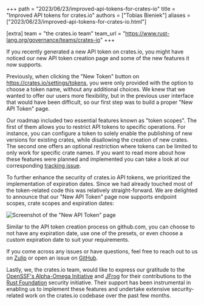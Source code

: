 +++
path = "2023/06/23/improved-api-tokens-for-crates-io"
title = "Improved API tokens for crates.io"
authors = ["Tobias Bieniek"]
aliases = ["2023/06/23/improved-api-tokens-for-crates-io.html"]

[extra]
team = "the crates.io team"
team_url = "https://www.rust-lang.org/governance/teams/crates-io"
+++

If you recently generated a new API token on crates.io, you might have noticed
our new API token creation page and some of the new features it now supports.

Previously, when clicking the "New Token" button on <https://crates.io/settings/tokens>,
you were only provided with the option to choose a token name, without any
additional choices. We knew that we wanted to offer our users more flexibility,
but in the previous user interface that would have been difficult, so our first
step was to build a proper "New API Token" page.

Our roadmap included two essential features known as "token scopes". The first
of them allows you to restrict API tokens to specific operations. For instance,
you can configure a token to solely enable the publishing of new versions for
existing crates, while disallowing the creation of new crates. The second one
offers an optional restriction where tokens can be limited to only work for
specific crate names. If you want to read more about how these features
were planned and implemented you can take a look at our corresponding
[tracking issue](https://github.com/rust-lang/crates.io/issues/5443).

To further enhance the security of crates.io API tokens, we prioritized the
implementation of expiration dates. Since we had already touched most of the
token-related code this was relatively straight-forward. We are delighted to
announce that our "New API Token" page now supports endpoint scopes, crate
scopes and expiration dates:

![Screenshot of the "New API Token" page](/images/2023-06-23-improved-api-tokens-for-crates-io/new-api-token-page.png)

Similar to the API token creation process on github.com, you can choose to not
have any expiration date, use one of the presets, or even choose a custom
expiration date to suit your requirements.

If you come across any issues or have questions, feel free to reach out to us on
[Zulip](https://rust-lang.zulipchat.com/#narrow/stream/318791-t-crates-io/topic/token.20scopes)
or open an issue on [GitHub](https://github.com/rust-lang/crates.io/issues/new/choose).

Lastly, we, the crates.io team, would like to express our gratitude to the
[OpenSSF's Alpha-Omega Initiative](https://openssf.org/community/alpha-omega/)
and [JFrog](https://jfrog.com/blog/jfrog-joins-rust-foundation-as-platinum-member/)
for their contributions to the [Rust Foundation](https://rustfoundation.org)
security initiative. Their support has been instrumental in enabling us to
implement these features and undertake extensive security-related work on the
crates.io codebase over the past few months.
